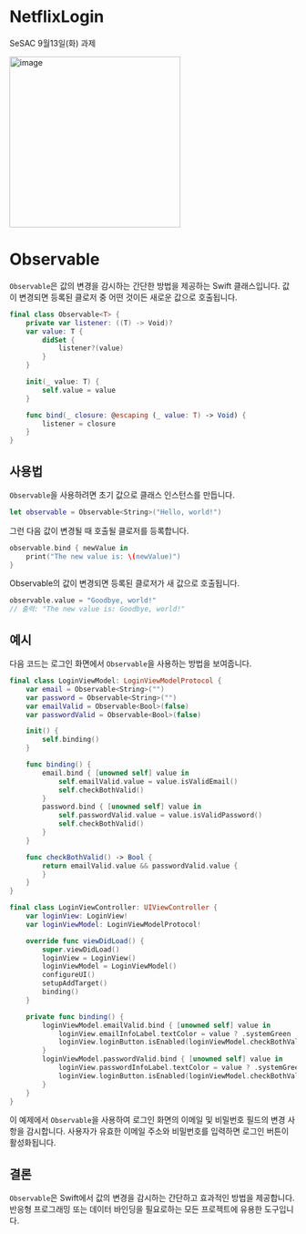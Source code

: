 # NetflixLogin
SeSAC 9월13일(화) 과제

<img width="300" alt="image" src="https://github.com/Jimmy-Jung/NetflixLogin/assets/115251866/b164a6c2-ce36-41e8-a9a8-f4db56948125">

# Observable

`Observable`은 값의 변경을 감시하는 간단한 방법을 제공하는 Swift 클래스입니다. 값이 변경되면 등록된 클로저 중 어떤 것이든 새로운 값으로 호출됩니다.

```swift
final class Observable<T> {
    private var listener: ((T) -> Void)?
    var value: T {
        didSet {
            listener?(value)
        }
    }

    init(_ value: T) {
        self.value = value
    }

    func bind(_ closure: @escaping (_ value: T) -> Void) {
        listener = closure
    }
}

```

## 사용법

`Observable`을 사용하려면 초기 값으로 클래스 인스턴스를 만듭니다.

```swift
let observable = Observable<String>("Hello, world!")

```

그런 다음 값이 변경될 때 호출될 클로저를 등록합니다.

```swift
observable.bind { newValue in
    print("The new value is: \(newValue)")
}

```

Observable의 값이 변경되면 등록된 클로저가 새 값으로 호출됩니다.

```swift
observable.value = "Goodbye, world!"
// 출력: "The new value is: Goodbye, world!"

```

## 예시

다음 코드는 로그인 화면에서 `Observable`을 사용하는 방법을 보여줍니다.

```swift
final class LoginViewModel: LoginViewModelProtocol {
    var email = Observable<String>("")
    var password = Observable<String>("")
    var emailValid = Observable<Bool>(false)
    var passwordValid = Observable<Bool>(false)

    init() {
        self.binding()
    }

    func binding() {
        email.bind { [unowned self] value in
            self.emailValid.value = value.isValidEmail()
            self.checkBothValid()
        }
        password.bind { [unowned self] value in
            self.passwordValid.value = value.isValidPassword()
            self.checkBothValid()
        }
    }

    func checkBothValid() -> Bool {
        return emailValid.value && passwordValid.value {
        }
    }
}

final class LoginViewController: UIViewController {
    var loginView: LoginView!
    var loginViewModel: LoginViewModelProtocol!

    override func viewDidLoad() {
        super.viewDidLoad()
        loginView = LoginView()
        loginViewModel = LoginViewModel()
        configureUI()
        setupAddTarget()
        binding()
    }

    private func binding() {
        loginViewModel.emailValid.bind { [unowned self] value in
            loginView.emailInfoLabel.textColor = value ? .systemGreen : .secondaryLabel
            loginView.loginButton.isEnabled(loginViewModel.checkBothValid())
        }
        loginViewModel.passwordValid.bind { [unowned self] value in
            loginView.passwordInfoLabel.textColor = value ? .systemGreen : .secondaryLabel
            loginView.loginButton.isEnabled(loginViewModel.checkBothValid())
        }
    }
}

```

이 예제에서 `Observable`을 사용하여 로그인 화면의 이메일 및 비밀번호 필드의 변경 사항을 감시합니다. 사용자가 유효한 이메일 주소와 비밀번호를 입력하면 로그인 버튼이 활성화됩니다.

## 결론

`Observable`은 Swift에서 값의 변경을 감시하는 간단하고 효과적인 방법을 제공합니다. 반응형 프로그래밍 또는 데이터 바인딩을 필요로하는 모든 프로젝트에 유용한 도구입니다.
